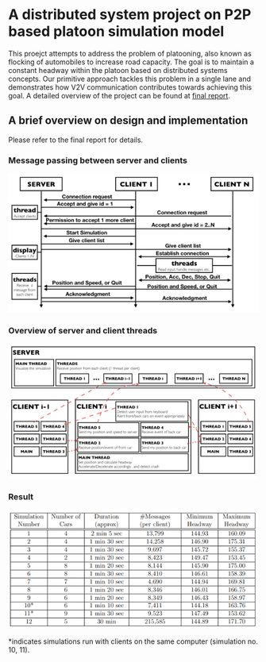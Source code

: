 # A distributed system project on P2P based platoon simulation model

This proejct attempts to address the problem of platooning, also known as flocking of automobiles to increase road capacity. The goal is to maintain a constant headway within the platoon based on distributed systems concepts. Our primitive approach tackles this problem in a single lane and demonstrates how V2V communication contributes towards achieving this goal. A detailed overview of the project can be found at [final report](./proj/final_report.pdf).

## A brief overview on design and implementation
Please refer to the final report for details. 

### Message passing between server and clients
![server_clients](./message_passing.png)

### Overview of server and client threads
![threads](./threads_overview.png)

### Result
![result](./simulations.png)
  
*indicates simulations run with clients on the same computer (simulation no. 10, 11). 
